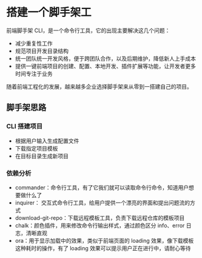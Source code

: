 # 搭建一个脚手架工

前端脚手架 CLI，是一个命令行工具，它的出现主要解决这几个问题：

- 减少重复性工作
- 规范项目开发目录结构
- 统一团队统一开发风格，便于跨团队合作，以及后期维护，降低新人上手成本
- 提供一键前端项目的创建、配置、本地开发、插件扩展等功能，让开发者更多时间专注于业务

随着前端工程化的发展，越来越多企业选择脚手架来从零到一搭建自己的项目。

## 脚手架思路

### CLI 搭建项目

- 根据用户输入生成配置文件
- 下载指定项目模板
- 在目标目录生成新项目

### 依赖分析

- commander：命令行工具，有了它我们就可以读取命令行命令，知道用户想要做什么了
- inquirer： 交互式命令行工具，给用户提供一个漂亮的界面和提出问题流的方式
- download-git-repo：下载远程模板工具，负责下载远程仓库的模板项目
- chalk：颜色插件，用来修改命令行输出样式，通过颜色区分 info、error 日志，清晰直观
- ora：用于显示加载中的效果，类似于前端页面的 loading 效果，像下载模板这种耗时的操作，有了 loading 效果可以提示用户正在进行中，请耐心等待

